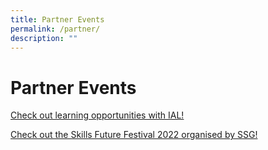 ```yaml
---
title: Partner Events
permalink: /partner/
description: ""
---
```

# Partner Events

[Check out learning opportunities with IAL!](https://www.ial.edu.sg/learn-at-ial/ial-programmes.html)

[Check out the Skills Future Festival 2022 organised by SSG!](https://skillsfuturefestival.sg/smart/hello/LMP?EI=b744yibj)